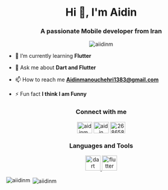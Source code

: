<h1 align="center">Hi 👋, I'm Aidin</h1>
<h3 align="center">A passionate Mobile developer from Iran</h3>

<p align="center"> <img src="https://komarev.com/ghpvc/?username=aiidinm&label=Profile%20views&color=0e75b6&style=flat" alt="aiidinm" /> </p>

- 🌱 I’m currently learning **Flutter**

- 💬 Ask me about **Dart and Flutter**

- 📫 How to reach me **Aidinmanouchehri1383@gmail.com**

- ⚡ Fun fact **I think I am Funny**

<h3 align="center">Connect with me</h3>
<p align="center">
<a href="https://twitter.com/aidinm__" target="blank"><img align="center" src="https://raw.githubusercontent.com/rahuldkjain/github-profile-readme-generator/master/src/images/icons/Social/twitter.svg" alt="aidinm__" height="30" width="40" /></a>
<a href="https://linkedin.com/in/aidin manouchehri" target="blank"><img align="center" src="https://raw.githubusercontent.com/rahuldkjain/github-profile-readme-generator/master/src/images/icons/Social/linked-in-alt.svg" alt="aidin manouchehri" height="30" width="40" /></a>
<a href="https://stackoverflow.com/users/26865829" target="blank"><img align="center" src="https://raw.githubusercontent.com/rahuldkjain/github-profile-readme-generator/master/src/images/icons/Social/stack-overflow.svg" alt="26865829" height="30" width="40" /></a>
</p>

<h3 align="center">Languages and Tools</h3>
<p align="center"> <a href="https://dart.dev" target="_blank" rel="noreferrer"> <img src="https://www.vectorlogo.zone/logos/dartlang/dartlang-icon.svg" alt="dart" width="40" height="40"/> </a> <a href="https://flutter.dev" target="_blank" rel="noreferrer"> <img src="https://www.vectorlogo.zone/logos/flutterio/flutterio-icon.svg" alt="flutter" width="40" height="40"/> </a> </p>

<p><img align="left" src="https://github-readme-stats.vercel.app/api/top-langs?username=aiidinm&show_icons=true&locale=en&layout=compact" alt="aiidinm" /></p>

<p>&nbsp;<img align="center" src="https://github-readme-stats.vercel.app/api?username=aiidinm&show_icons=true&locale=en" alt="aiidinm" /></p>

